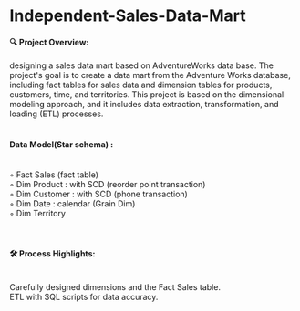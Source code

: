 # Independent-Sales-Data-Mart
 #### 🔍 Project Overview:<br />
designing a sales data mart based on AdventureWorks data base. The project's goal is to create a data mart from the Adventure Works database, including fact tables for sales data and dimension tables for products, customers, time, and territories. This project is based on the dimensional modeling approach, and it includes data extraction, transformation, and loading (ETL) processes.<br /><br />

#### Data Model(Star schema) :<br /><br />

 ◦ Fact Sales (fact table)<br />
 ◦ Dim Product : with SCD (reorder point transaction)<br />
 ◦ Dim Customer : with SCD (phone transaction)<br />
 ◦ Dim Date : calendar (Grain Dim)<br />
 ◦ Dim Territory<br />
<br /><br />
####  🛠 Process Highlights:<br /><br />
Carefully designed dimensions and the Fact Sales table.<br />
ETL with SQL scripts for data accuracy.<br />
